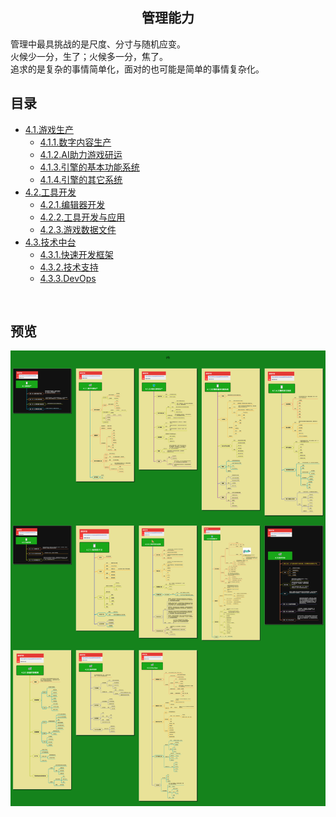 <h2 align="center">管理能力</h2>
<p>
管理中最具挑战的是尺度、分寸与随机应变。<br/>
火候少一分，生了；火候多一分，焦了。<br/>
追求的是复杂的事情简单化，面对的也可能是简单的事情复杂化。
</p>

## 目录

* [4.1.游戏生产](4.1.游戏生产.md)
  * [4.1.1.数字内容生产](4.1.1.数字内容生产.md)
  * [4.1.2.AI助力游戏研运](4.1.2.AI助力游戏生产.md)
  * [4.1.3.引擎的基本功能系统](4.1.3.引擎的基本功能系统.md)
  * [4.1.4.引擎的其它系统](4.1.4.引擎的其它系统.md)
* [4.2.工具开发](4.2.工具开发.md)
  * [4.2.1.编辑器开发](4.2.1.编辑器开发.md)
  * [4.2.2.工具开发与应用](4.2.2.工具开发与应用.md)
  * [4.2.3.游戏数据文件](4.2.3.游戏数据文件.md)
* [4.3.技术中台](4.3.技术中台.md)
  * [4.3.1.快速开发框架](4.3.1.快速开发框架.md)
  * [4.3.2.技术支持](4.3.2.技术支持.md)
  * [4.3.3.DevOps](4.3.3.DevOps.md)

<br/>

## 预览
![图片加载中...](../../overview/4.生产能力.png)



